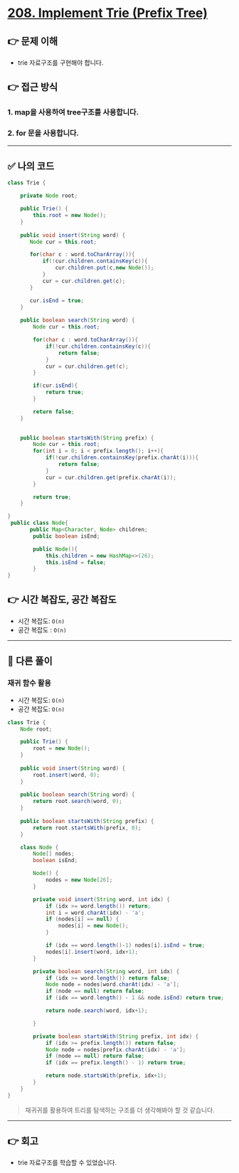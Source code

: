 # [208. Implement Trie (Prefix Tree)](https://leetcode.com/problems/implement-trie-prefix-tree/description/?envType=study-plan-v2&envId=top-interview-150)

## 👉 문제 이해
- trie 자료구조를 구현해야 합니다.
    
## 👉 접근 방식
### 1. map을 사용하여 tree구조를 사용합니다.
### 2. for 문을 사용합니다.

---

## ✅ 나의 코드

```java
class Trie {

    private Node root;

    public Trie() {
        this.root = new Node();     
    }
    
    public void insert(String word) {
       Node cur = this.root;

       for(char c : word.toCharArray()){
           if(!cur.children.containsKey(c)){
               cur.children.put(c,new Node());
           }
           cur = cur.children.get(c);
       }

       cur.isEnd = true;
    }
    
    public boolean search(String word) {
        Node cur = this.root;

        for(char c : word.toCharArray()){
            if(!cur.children.containsKey(c)){
                return false;
            }
            cur = cur.children.get(c);
        }

        if(cur.isEnd){
            return true;
        }

        return false;
    }

    
    public boolean startsWith(String prefix) {
        Node cur = this.root;
        for(int i = 0; i < prefix.length(); i++){
            if(!cur.children.containsKey(prefix.charAt(i))){
                return false;
            }
            cur = cur.children.get(prefix.charAt(i));
        }

        return true;
    }

}
 public class Node{
       public Map<Character, Node> children;
        public boolean isEnd;

        public Node(){
            this.children = new HashMap<>(26);
            this.isEnd = false;
        }
}

```

## 👉 시간 복잡도, 공간 복잡도
- 시간 복잡도: `O(n)`
- 공간 복잡도 : `O(n)`

---

## 📖 다른 풀이
### 재귀 함수 활용
- 시간 복잡도: `O(n)` 
- 공간 복잡도: `O(n)`
  
```java
class Trie {
    Node root;

    public Trie() {
        root = new Node();
    }
    
    public void insert(String word) {
        root.insert(word, 0);
    }
    
    public boolean search(String word) {
        return root.search(word, 0);
    }
    
    public boolean startsWith(String prefix) {
        return root.startsWith(prefix, 0);
    }

    class Node {
        Node[] nodes;
        boolean isEnd;

        Node() {
            nodes = new Node[26];
        }

        private void insert(String word, int idx) {
            if (idx >= word.length()) return;
            int i = word.charAt(idx) - 'a';
            if (nodes[i] == null) {
                nodes[i] = new Node();
            }

            if (idx == word.length()-1) nodes[i].isEnd = true;
            nodes[i].insert(word, idx+1);
        }

        private boolean search(String word, int idx) {
            if (idx >= word.length()) return false;
            Node node = nodes[word.charAt(idx) - 'a'];
            if (node == null) return false;
            if (idx == word.length() - 1 && node.isEnd) return true;

            return node.search(word, idx+1);

        }

        private boolean startsWith(String prefix, int idx) {
            if (idx >= prefix.length()) return false;
            Node node = nodes[prefix.charAt(idx) - 'a'];
            if (node == null) return false;
            if (idx == prefix.length() - 1) return true;

            return node.startsWith(prefix, idx+1);
        }
    }
}

```
> 재귀귀를 활용하여 트리를 탐색하는 구조를 더 생각해봐야 할 것 같습니다.
---

## 👉 회고
- trie 자료구조를 학습할 수 있었습니다.
  ​​​
